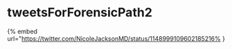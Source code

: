 # tweetsForForensicPath2

{% embed url="https://twitter.com/NicoleJacksonMD/status/1148999109602185216% }

